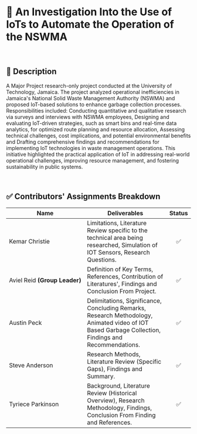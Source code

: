 # 🚛 An Investigation Into the Use of IoTs to Automate the Operation of the NSWMA

<br>

## 📝 Description
A Major Project research-only project conducted at the University of Technology, Jamaica. The project analyzed operational inefficiencies in 
Jamaica's National Solid Waste Management Authority (NSWMA) and proposed IoT-based solutions to enhance garbage collection processes. 
Responsibilities included: Conducting quantitative and qualitative research via surveys and interviews with NSWMA employees, Designing and evaluating IoT-driven strategies, 
such as smart bins and real-time data analytics, for optimized route planning and resource allocation, Assessing technical challenges, cost implications, and potential environmental benefits and Drafting 
comprehensive findings and recommendations for implementing IoT technologies in waste management operations. This initiative highlighted the practical application of IoT in addressing real-world operational challenges, 
improving resource management, and fostering sustainability in public systems.

<br>

## ✅ Contributors' Assignments Breakdown

| Name           | Deliverables                                                                                                                                         | Status |
|----------------|------------------------------------------------------------------------------------------------------------------------------------------------------|:------:|
| Kemar Christie | Limitations, Literature Review specific to the technical area being researched, Simulation of IOT Sensors, Research Questions.                       |   ✅   |
| Aviel&nbsp;Reid&nbsp;**(Group&nbsp;Leader)** | Definition of Key Terms, References, Contribution of Literatures', Findings and Conclusion From Project.               |   ✅   |
| Austin Peck | Delimitations, Significance, Concluding Remarks, Research Methodology, Animated video of IOT Based Garbage Collection, Findings and Recommendations.    |   ✅   |
| Steve Anderson | Research Methods, Literature Review (Specific Gaps), Findings and Summary.                                                                           |   ✅   |
| Tyriece Parkinson | Background, Literature Review (Historical Overview), Research Methodology, Findings, Conclusion From Finding and References.                      |   ✅   |
